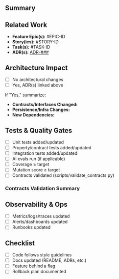 ## Summary
<!-- High-level description of the change. What problem does it solve? -->

## Related Work
- **Feature Epic(s):** #EPIC-ID
- **Story(ies):** #STORY-ID
- **Task(s):** #TASK-ID
- **ADR(s):** [ADR-###](../docs/adr/ADR-###-title.md)

## Architecture Impact
<!-- Does this PR introduce or modify architecture? -->
- [ ] No architectural changes
- [ ] Yes, ADR(s) linked above

If "Yes," summarize:
- **Contracts/Interfaces Changed:**
- **Persistence/Infra Changes:**
- **New Dependencies:**

## Tests & Quality Gates
- [ ] Unit tests added/updated
- [ ] Property/contract tests added/updated
- [ ] Integration tests added/updated
- [ ] AI evals run (if applicable)
- [ ] Coverage ≥ target
- [ ] Mutation score ≥ target
 - [ ] Contracts validated (scripts/validate_contracts.py)

### Contracts Validation Summary
<!-- Paste the output of `PYTHONPATH=./src python scripts/validate_contracts.py` here, or summarize any failures and resolutions. -->

## Observability & Ops
- [ ] Metrics/logs/traces updated
- [ ] Alerts/dashboards updated
- [ ] Runbooks updated

## Checklist
- [ ] Code follows style guidelines
- [ ] Docs updated (README, ADRs, etc.)
- [ ] Feature behind a flag
- [ ] Rollback plan documented
